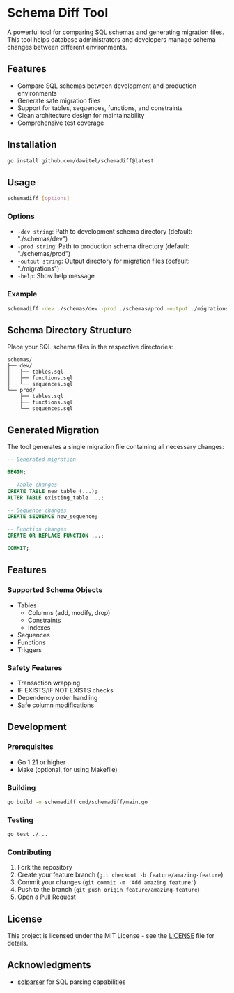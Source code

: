 # Schema Diff Tool

A powerful tool for comparing SQL schemas and generating migration files. This tool helps database administrators and developers manage schema changes between different environments.

## Features

- Compare SQL schemas between development and production environments
- Generate safe migration files
- Support for tables, sequences, functions, and constraints
- Clean architecture design for maintainability
- Comprehensive test coverage

## Installation

```bash
go install github.com/dawitel/schemadiff@latest
```

## Usage

```bash
schemadiff [options]
```

### Options

- `-dev string`: Path to development schema directory (default: "./schemas/dev")
- `-prod string`: Path to production schema directory (default: "./schemas/prod")
- `-output string`: Output directory for migration files (default: "./migrations")
- `-help`: Show help message

### Example

```bash
schemadiff -dev ./schemas/dev -prod ./schemas/prod -output ./migrations
```

## Schema Directory Structure

Place your SQL schema files in the respective directories:

```
schemas/
├── dev/
│   ├── tables.sql
│   ├── functions.sql
│   └── sequences.sql
└── prod/
    ├── tables.sql
    ├── functions.sql
    └── sequences.sql
```

## Generated Migration

The tool generates a single migration file containing all necessary changes:

```sql
-- Generated migration

BEGIN;

-- Table changes
CREATE TABLE new_table (...);
ALTER TABLE existing_table ...;

-- Sequence changes
CREATE SEQUENCE new_sequence;

-- Function changes
CREATE OR REPLACE FUNCTION ...;

COMMIT;
```

## Features

### Supported Schema Objects

- Tables
  - Columns (add, modify, drop)
  - Constraints
  - Indexes
- Sequences
- Functions
- Triggers

### Safety Features

- Transaction wrapping
- IF EXISTS/IF NOT EXISTS checks
- Dependency order handling
- Safe column modifications

## Development

### Prerequisites

- Go 1.21 or higher
- Make (optional, for using Makefile)

### Building

```bash
go build -o schemadiff cmd/schemadiff/main.go
```

### Testing

```bash
go test ./...
```

### Contributing

1. Fork the repository
2. Create your feature branch (`git checkout -b feature/amazing-feature`)
3. Commit your changes (`git commit -m 'Add amazing feature'`)
4. Push to the branch (`git push origin feature/amazing-feature`)
5. Open a Pull Request

## License

This project is licensed under the MIT License - see the [LICENSE](LICENSE) file for details.

## Acknowledgments

- [sqlparser](https://github.com/xwb1989/sqlparser) for SQL parsing capabilities

